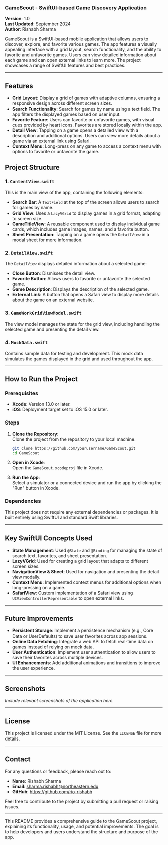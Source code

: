 ### GameScout - SwiftUI-based Game Discovery Application

**Version**: 1.0  
**Last Updated**: September 2024  
**Author**: Rishabh Sharma  

GameScout is a SwiftUI-based mobile application that allows users to discover, explore, and favorite various games. The app features a visually appealing interface with a grid layout, search functionality, and the ability to favorite and unfavorite games. Users can view detailed information about each game and can open external links to learn more. The project showcases a range of SwiftUI features and best practices.

---

## Features

- **Grid Layout**: Display a grid of games with adaptive columns, ensuring a responsive design across different screen sizes.
- **Search Functionality**: Search for games by name using a text field. The app filters the displayed games based on user input.
- **Favorite Feature**: Users can favorite or unfavorite games, with visual cues provided by heart icons. Favorites are stored locally within the app.
- **Detail View**: Tapping on a game opens a detailed view with a description and additional options. Users can view more details about a game via an external link using Safari.
- **Context Menu**: Long-press on any game to access a context menu with options to favorite or unfavorite the game.

## Project Structure

### 1. `ContentView.swift`

This is the main view of the app, containing the following elements:

- **Search Bar**: A `TextField` at the top of the screen allows users to search for games by name.
- **Grid View**: Uses a `LazyVGrid` to display games in a grid format, adapting to screen size.
- **GameTitleView**: A reusable component used to display individual game cards, which includes game images, names, and a favorite button.
- **Sheet Presentation**: Tapping on a game opens the `DetailView` in a modal sheet for more information.

### 2. `DetailView.swift`

The `DetailView` displays detailed information about a selected game:

- **Close Button**: Dismisses the detail view.
- **Favorite Button**: Allows users to favorite or unfavorite the selected game.
- **Game Description**: Displays the description of the selected game.
- **External Link**: A button that opens a Safari view to display more details about the game on an external website.

### 3. `GameWorkGridViewModel.swift`

The view model manages the state for the grid view, including handling the selected game and presenting the detail view.

### 4. `MockData.swift`

Contains sample data for testing and development. This mock data simulates the games displayed in the grid and used throughout the app.

---

## How to Run the Project

### Prerequisites

- **Xcode**: Version 13.0 or later.
- **iOS**: Deployment target set to iOS 15.0 or later.

### Steps

1. **Clone the Repository**:  
   Clone the project from the repository to your local machine.

   ```bash
   git clone https://github.com/yourusername/GameScout.git
   cd GameScout
   ```

2. **Open in Xcode**:  
   Open the `GameScout.xcodeproj` file in Xcode.

3. **Run the App**:  
   Select a simulator or a connected device and run the app by clicking the "Run" button in Xcode.

### Dependencies

This project does not require any external dependencies or packages. It is built entirely using SwiftUI and standard Swift libraries.

---

## Key SwiftUI Concepts Used

- **State Management**: Used `@State` and `@Binding` for managing the state of search text, favorites, and sheet presentation.
- **LazyVGrid**: Used for creating a grid layout that adapts to different screen sizes.
- **NavigationView & Sheet**: Used for navigation and presenting the detail view modally.
- **Context Menu**: Implemented context menus for additional options when long-pressing on a game.
- **SafariView**: Custom implementation of a Safari view using `UIViewControllerRepresentable` to open external links.

---

## Future Improvements

- **Persistent Storage**: Implement a persistence mechanism (e.g., Core Data or UserDefaults) to save user favorites across app sessions.
- **Online Data Fetching**: Integrate a web API to fetch real-time data on games instead of relying on mock data.
- **User Authentication**: Implement user authentication to allow users to save their favorites across multiple devices.
- **UI Enhancements**: Add additional animations and transitions to improve the user experience.

---

## Screenshots

*Include relevant screenshots of the application here.*

---

## License

This project is licensed under the MIT License. See the `LICENSE` file for more details.

---

## Contact

For any questions or feedback, please reach out to:

- **Name**: Rishabh Sharma
- **Email**: sharma.rishabh@northeastern.edu
- **GitHub**: https://github.com/rio-rishabh

Feel free to contribute to the project by submitting a pull request or raising issues.

--- 

This README provides a comprehensive guide to the GameScout project, explaining its functionality, usage, and potential improvements. The goal is to help developers and users understand the structure and purpose of the app.
